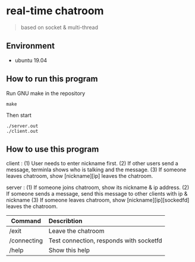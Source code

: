 # real-time chatroom

> based on socket & multi-thread 

## Environment

- ubuntu 19.04

## How to run this program

Run GNU make in the repository

```
make
```
Then start
```
./server.out
./client.out
```

## How to use this program

client : 
(1) User needs to enter nickname first.
(2) If other users send a message, terminla shows who is talking and the message. 
(3) If someone leaves chatroom, show [nickname][ip] leaves the chatroom.

server : 
(1) If someone joins chatroom, show its nickname & ip address.
(2) If someone sends a message, send this message to other clients with ip & nickname
(3) If someone leaves chatroom, show [nickname][ip][sockedfd] leaves the chatroom.

Command        | Describtion
-------------- | :------------------------------------------
/exit	       |  Leave the chatroom
/connecting    |  Test connection, responds with socketfd 
/help		   |  Show this help






